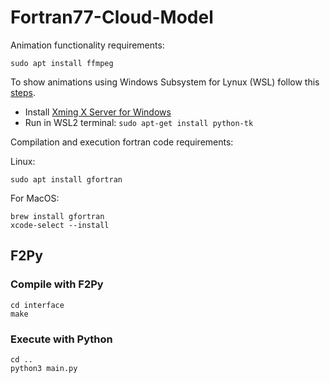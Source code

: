 # Fortran77-Cloud-Model

Animation functionality requirements:

```console
sudo apt install ffmpeg
```

To show animations using Windows Subsystem for Lynux (WSL) follow this [steps](https://stackoverflow.com/questions/43397162/show-matplotlib-plots-and-other-gui-in-ubuntu-wsl1-wsl2).

- Install [Xming X Server for Windows](https://sourceforge.net/projects/xming/)
- Run in WSL2 terminal: `sudo apt-get install python-tk`

Compilation and execution fortran code requirements:

Linux:

```console
sudo apt install gfortran
```

For MacOS:

```console
brew install gfortran
xcode-select --install
```

## F2Py

### Compile with F2Py

```console
cd interface
make
```

### Execute with Python

```console
cd ..
python3 main.py
```
